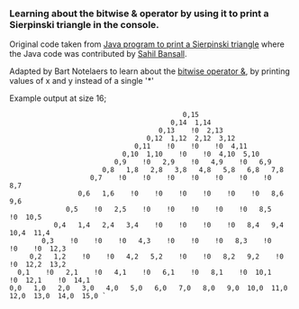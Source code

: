 ### Learning about the bitwise & operator by using it to print a Sierpinski triangle in the console.

Original code taken from [Java program to print a Sierpinski triangle](https://www.geeksforgeeks.org/sierpinski-triangle/) where the Java code was contributed by [Sahil Bansall](https://github.com/sahilbansal17).

Adapted by Bart Notelaers to learn about the [bitwise operator &](https://www.baeldung.com/java-bitwise-operators), by printing values of x and y instead of a single '*'

Example output at size 16;

                                               0,15
                                            0,14  1,14
                                         0,13    !0  2,13
                                      0,12  1,12  2,12  3,12
                                   0,11    !0    !0    !0  4,11
                                0,10  1,10    !0    !0  4,10  5,10
                              0,9    !0   2,9    !0   4,9    !0   6,9
                           0,8   1,8   2,8   3,8   4,8   5,8   6,8   7,8
                        0,7    !0    !0    !0    !0    !0    !0    !0   8,7
                     0,6   1,6    !0    !0    !0    !0    !0    !0   8,6   9,6
                  0,5    !0   2,5    !0    !0    !0    !0    !0   8,5    !0  10,5
               0,4   1,4   2,4   3,4    !0    !0    !0    !0   8,4   9,4  10,4  11,4
            0,3    !0    !0    !0   4,3    !0    !0    !0   8,3    !0    !0    !0  12,3
         0,2   1,2    !0    !0   4,2   5,2    !0    !0   8,2   9,2    !0    !0  12,2  13,2
      0,1    !0   2,1    !0   4,1    !0   6,1    !0   8,1    !0  10,1    !0  12,1    !0  14,1
    0,0   1,0   2,0   3,0   4,0   5,0   6,0   7,0   8,0   9,0  10,0  11,0  12,0  13,0  14,0  15,0 `
